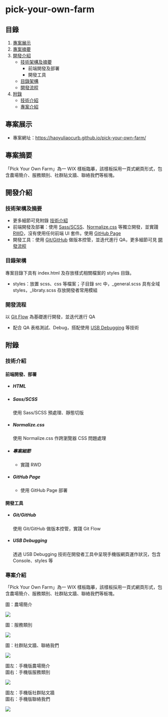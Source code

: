 # pick-your-own-farm
## 目錄
1. [專案展示](#專案展示)
2. [專案摘要](#專案摘要)
3. [開發介紹](#開發介紹)
    - [技術架構及摘要](#技術架構及摘要)
        - 前端開發及部署
        - 開發工具
    - [目錄架構](#目錄架構)
    - [開發流程](#開發流程)
4. [附錄](#附錄)
    - [技術介紹](#技術介紹)
    - [專案介紹](#專案介紹)

## 專案展示
- 專案網址：https://haoyuliaocurb.github.io/pick-your-own-farm/

## 專案摘要
「Pick Your Own Farm」為一 WIX 樣板臨摹，該樣板採用一頁式網頁形式，包含農場簡介、服務類別、社群貼文牆、聯絡我們等板塊。

## 開發介紹
### 技術架構及摘要
<!-- ![](https://github.com/haoyuliaocurb/pick-your-own-farm/blob/main/images/index-combined-sm.png) -->
- 更多細節可見附錄 [技術介紹](#技術介紹)
- 前端開發及部署：使用 [Sass/SCSS](#sassscss)、[Normalize.css]((#Normalizecss)) 等獨立開發，並實踐 [RWD](#專案細節)，沒有使用任何前端 UI 套件。使用 [GitHub Page](#GitHub-Page)
- 開發工具：使用 [Git/GitHub](#gitgithub) 做版本控管，並迭代進行 QA，更多細節可見 [開發流程](#開發流程)

### 目錄架構
專案目錄下具有 index.html 及存放樣式相關檔案的 styles 目錄。
* styles：放置 scss、css 等檔案；子目錄 src 中，_general.scss 具有全域 styles，_libraty.scss 存放開發者常用模組
### 開發流程
以 [Git Flow](#gitgithub) 為基礎進行開發，並迭代進行 QA
* 配合 QA 表格測試、Debug，搭配使用 [USB Debugging](#USB-debugging) 等技術
<!-- ## 優化方向 -->
## 附錄
<!-- ### 功能介紹 -->
### 技術介紹
#### 前端開發、部署
- ##### HTML
- ##### Sass/SCSS
  使用 Sass/SCSS 預處理、靜態切版
- ##### Normalize.css
  使用 Normalize.css 作跨瀏覽器 CSS 問題處理
- ##### 專案細節
  - 實踐 RWD
- ##### GitHub Page
  - 使用 GitHub Page 部署

#### 開發工具
- ##### Git/GitHub
  使用 Git/GitHub 做版本控管，實踐 Git Flow
- ##### USB Debugging
  透過 USB Debugging 技術在開發者工具中呈現手機版網頁運作狀況，包含 Console、styles 等

### 專案介紹
「Pick Your Own Farm」為一 WIX 樣板臨摹，該樣板採用一頁式網頁形式，包含農場簡介、服務類別、社群貼文牆、聯絡我們等板塊。

圖：農場簡介

![](https://github.com/haoyuliaocurb/pick-your-own-farm/blob/main/images/index-intro-lg.png)

圖：服務類別

![](https://github.com/haoyuliaocurb/pick-your-own-farm/blob/main/images/index-service-lg.png)

圖：社群貼文牆、聯絡我們

![](https://github.com/haoyuliaocurb/pick-your-own-farm/blob/main/images/index-wallNContact-lg.png)

圖左：手機版農場簡介<br>
圖右：手機版服務類別

![](https://github.com/haoyuliaocurb/pick-your-own-farm/blob/main/images/index-introNService-sm.png)

圖左：手機版社群貼文牆<br>
圖右：手機版聯絡我們

![](https://github.com/haoyuliaocurb/pick-your-own-farm/blob/main/images/index-wallNContact-sm.png)
<!-- ### 程式設計
### 組件開發總覽
#### \<App />
* ##### \<Main /> -->

